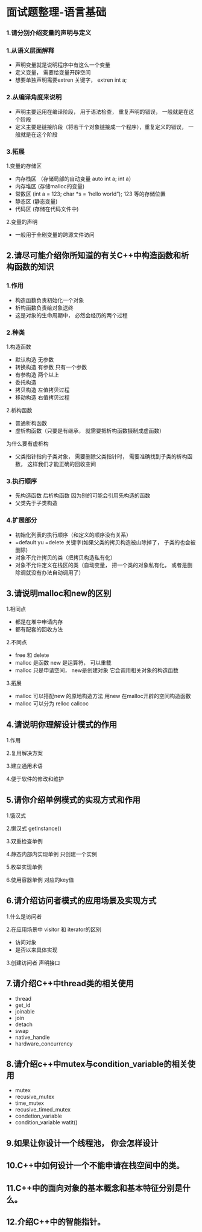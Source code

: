 #  面试题整理-语言基础 

###  1.请分别介绍变量的声明与定义

###  1.从语义层面解释

* 声明变量就是说明程序中有这么一个变量
* 定义变量， 需要给变量开辟空间
* 想要单独声明需要extren 关键字， extren int a;

###  2.从编译角度来说明

* 声明主要运用在编译阶段， 用于语法检查， 重复声明的错误， 一般就是在这个阶段
* 定义主要是链接阶段（将若干个对象链接成一个程序），重复定义的错误， 一般就是在这个阶段

###  3.拓展

1.变量的存储区 

* 内存栈区 （存储局部的自动变量  auto int a; int a）
* 内存堆区   (存储malloc的变量)
* 常数区       (int a = 123;        char *s = ‘hello world“); 123 等的存储位置
* 静态区        (静态变量)
* 代码区        (存储在代码文件中)

2.变量的声明 

* 一般用于全剧变量的跨源文件访问





##  2.请尽可能介绍你所知道的有关C++中构造函数和析构函数的知识

### 1.作用

* 构造函数负责初始化一个对象
* 析构函数负责给对象送终
* 这是对象的生命周期中， 必然会经历的两个过程

###  2.种类 

1.构造函数

* 默认构造  无参数
* 转换构造 有参数   只有一个参数
* 有参构造    两个以上
* 委托构造
* 拷贝构造    左值拷贝过程
* 移动构造    右值拷贝过程

2.析构函数

* 普通析构函数
* 虚析构函数（只要是有继承， 就需要把析构函数摄制成虚函数）

为什么要有虚析构

* 父类指针指向子类对象， 需要删除父类指针时，  需要准确找到子类的析构函数， 这样我们才能正确的回收空间

###  3.执行顺序

* 先构造函数 后析构函数   因为别的可能会引用先构造的函数
* 父类先于子类构造

###  4.扩展部分

* 初始化列表的执行顺序（和定义的顺序没有关系）
* =default yu =delete 关键字(如果父类的拷贝构造被山除掉了， 子类的也会被删除)
* 对象不允许拷贝的类（把拷贝构造私有化）
* 对象不允许定义在栈区的类（自动变量， 把一个类的对象私有化， 或者是删除调就没有办法自动调用了）

##  3.请说明malloc和new的区别

1.相同点

* 都是在堆中申请内存
* 都有配套的回收方法

2.不同点

* free 和 delete
* malloc 是函数  new 是运算符， 可以重载
* malloc 只是申请空间， new是创建对象 它会调用相关对象的构造函数

3.拓展

* malloc 可以搭配new 的原地构造方法  用new 在malloc开辟的空间构造函数
* malloc 可以分为 relloc  callcoc

##  4.请说明你理解设计模式的作用

1.作用

2.复用解决方案

3.建立通用术语

4.便于软件的修改和维护

##  5.请你介绍单例模式的实现方式和作用

1.饿汉式

2.懒汉式 getlnstance()

3.双重检查单例

4.静态内部内实现单例 只创建一个实例

5.枚举实现单例

6.使用容器单例   对应的key值

##  6.请介绍访问者模式的应用场景及实现方式

1.什么是访问者

2.在应用场景中 visitor 和 iterator的区别

* 访问对象
* 是否以来具体实现

3.创建访问者 声明接口 

##  7.请介绍C++中thread类的相关使用

* thread
* get_id
* joinable
* join
* detach
* swap
* native_handle
* hardware_concurrency

##  8.请介绍c++中mutex与condition_variable的相关使用

* mutex
* recusive_mutex
* time_mutex
* recusive_timed_mutex
* condetion_variable
* condition_variable watit()

##  9.如果让你设计一个线程池， 你会怎样设计

##  10.C++中如何设计一个不能申请在栈空间中的类。

##  11.C++中的面向对象的基本概念和基本特征分别是什么。

##  12.介绍C++中的智能指针。















